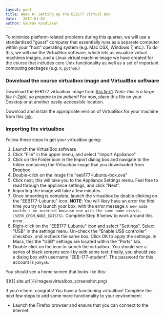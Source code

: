 ```yaml
---
layout: post
title: Week 0- Setting up the EEB177 Virtual Box
date:   2017-01-02
author: Gaurav Kandlikar
---
```


To minimize platform-related problems during this quarter, we will use a standardized "guest" computer that essentially runs as a separate computer within your "host" operating system (e.g. Mac OSX, Windows 7, etc.). To do this, we will use the VirtualBox software, which lets us visualize virtual machines images, and a Linux virtual machine image we have created for the course that includes core Unix functionality as well as a set of important computing packages (e.g. `R`, `python`.) 

### Download the course virtualbox image and VirtualBox software

Download the EEB177 virtualbox image from [this link](https://ucla.box.com/s/p3y2xqqzujyciplvm23h6mkpup4zwjaz)[1]. *Note: this is a large file (~2gb), so prepare to be patient!* For now, place this file on your Desktop or at another easily-accessible location.

Download and install the appropriate version of VirtualBox for your machine from this [link](https://www.virtualbox.org/wiki/Downloads). 

### Importing the virtualbox
Follow these steps to get your virtualbox going:  

1) Launch the VirtualBox software    
2) Click "File" in the upper menu, and select "Import Appliance"    
3) Click on the Folder icon in the Import dialog box and navigate to the folder containing the Virtualbox image that you downloaded from Dropbox   
4) Double-click on the image file "eeb177-lubuntu-box.ova"   
5) Click next; this will take you to the Appliance Settings menu. Feel free to read through the appliance settings, and click "Next".   
6) Importing the image will take a few minutes.   
7) Once importing is complete, launch the virtualbox by double clicking on the "EEB177-Lubuntu" icon. **NOTE**: You will likey have an error the first time you try to launch your box, with the error message `A new node couldn't be inserted because one with the same name exists. (VERR_CFGM_NODE_EXISTS)`. Complete Step 8 below to work around this error.   
8) Right-click on the "EEB177-Lubuntu" icon and select "Settings". Select "USB" in the settings menu. Un-check the "Enable USB controller" checkbox, and recheck the same box. Click OK to apply the settings. In Macs, this the "USB" settings are located within the "Ports" tab.   
9) Double click on the icon to launch the virtualbox. You should see a series of black screens scroll by with some text; finally, you should see a dialog box with username "EEB-177-student". The password for this account is `yakyak`.   

You should see a home screen that looks like this:

![]({{ site.url }}/images/virtualbox_screenshot.png)

If you're here, congrats! You have a functioning virtualbox! Complete the next few steps to add some more functionality to your environment: 

- Launch the Firefox browser and ensure that you can connect to the internet.   


[1]: https://ucla.box.com/s/p3y2xqqzujyciplvm23h6mkpup4zwjaz
